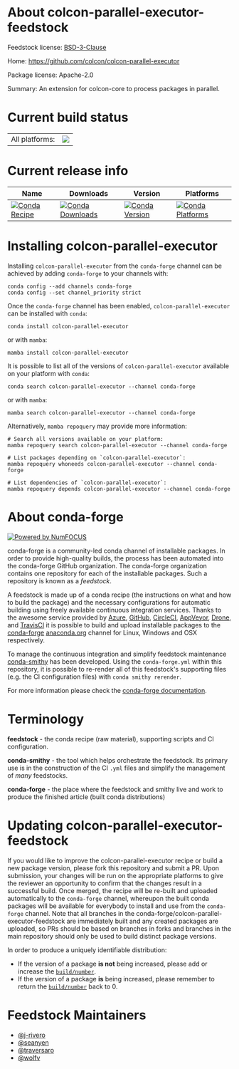 About colcon-parallel-executor-feedstock
========================================

Feedstock license: [BSD-3-Clause](https://github.com/conda-forge/colcon-parallel-executor-feedstock/blob/main/LICENSE.txt)

Home: https://github.com/colcon/colcon-parallel-executor

Package license: Apache-2.0

Summary: An extension for colcon-core to process packages in parallel.

Current build status
====================


<table><tr><td>All platforms:</td>
    <td>
      <a href="https://dev.azure.com/conda-forge/feedstock-builds/_build/latest?definitionId=8123&branchName=main">
        <img src="https://dev.azure.com/conda-forge/feedstock-builds/_apis/build/status/colcon-parallel-executor-feedstock?branchName=main">
      </a>
    </td>
  </tr>
</table>

Current release info
====================

| Name | Downloads | Version | Platforms |
| --- | --- | --- | --- |
| [![Conda Recipe](https://img.shields.io/badge/recipe-colcon--parallel--executor-green.svg)](https://anaconda.org/conda-forge/colcon-parallel-executor) | [![Conda Downloads](https://img.shields.io/conda/dn/conda-forge/colcon-parallel-executor.svg)](https://anaconda.org/conda-forge/colcon-parallel-executor) | [![Conda Version](https://img.shields.io/conda/vn/conda-forge/colcon-parallel-executor.svg)](https://anaconda.org/conda-forge/colcon-parallel-executor) | [![Conda Platforms](https://img.shields.io/conda/pn/conda-forge/colcon-parallel-executor.svg)](https://anaconda.org/conda-forge/colcon-parallel-executor) |

Installing colcon-parallel-executor
===================================

Installing `colcon-parallel-executor` from the `conda-forge` channel can be achieved by adding `conda-forge` to your channels with:

```
conda config --add channels conda-forge
conda config --set channel_priority strict
```

Once the `conda-forge` channel has been enabled, `colcon-parallel-executor` can be installed with `conda`:

```
conda install colcon-parallel-executor
```

or with `mamba`:

```
mamba install colcon-parallel-executor
```

It is possible to list all of the versions of `colcon-parallel-executor` available on your platform with `conda`:

```
conda search colcon-parallel-executor --channel conda-forge
```

or with `mamba`:

```
mamba search colcon-parallel-executor --channel conda-forge
```

Alternatively, `mamba repoquery` may provide more information:

```
# Search all versions available on your platform:
mamba repoquery search colcon-parallel-executor --channel conda-forge

# List packages depending on `colcon-parallel-executor`:
mamba repoquery whoneeds colcon-parallel-executor --channel conda-forge

# List dependencies of `colcon-parallel-executor`:
mamba repoquery depends colcon-parallel-executor --channel conda-forge
```


About conda-forge
=================

[![Powered by
NumFOCUS](https://img.shields.io/badge/powered%20by-NumFOCUS-orange.svg?style=flat&colorA=E1523D&colorB=007D8A)](https://numfocus.org)

conda-forge is a community-led conda channel of installable packages.
In order to provide high-quality builds, the process has been automated into the
conda-forge GitHub organization. The conda-forge organization contains one repository
for each of the installable packages. Such a repository is known as a *feedstock*.

A feedstock is made up of a conda recipe (the instructions on what and how to build
the package) and the necessary configurations for automatic building using freely
available continuous integration services. Thanks to the awesome service provided by
[Azure](https://azure.microsoft.com/en-us/services/devops/), [GitHub](https://github.com/),
[CircleCI](https://circleci.com/), [AppVeyor](https://www.appveyor.com/),
[Drone](https://cloud.drone.io/welcome), and [TravisCI](https://travis-ci.com/)
it is possible to build and upload installable packages to the
[conda-forge](https://anaconda.org/conda-forge) [anaconda.org](https://anaconda.org/)
channel for Linux, Windows and OSX respectively.

To manage the continuous integration and simplify feedstock maintenance
[conda-smithy](https://github.com/conda-forge/conda-smithy) has been developed.
Using the ``conda-forge.yml`` within this repository, it is possible to re-render all of
this feedstock's supporting files (e.g. the CI configuration files) with ``conda smithy rerender``.

For more information please check the [conda-forge documentation](https://conda-forge.org/docs/).

Terminology
===========

**feedstock** - the conda recipe (raw material), supporting scripts and CI configuration.

**conda-smithy** - the tool which helps orchestrate the feedstock.
                   Its primary use is in the construction of the CI ``.yml`` files
                   and simplify the management of *many* feedstocks.

**conda-forge** - the place where the feedstock and smithy live and work to
                  produce the finished article (built conda distributions)


Updating colcon-parallel-executor-feedstock
===========================================

If you would like to improve the colcon-parallel-executor recipe or build a new
package version, please fork this repository and submit a PR. Upon submission,
your changes will be run on the appropriate platforms to give the reviewer an
opportunity to confirm that the changes result in a successful build. Once
merged, the recipe will be re-built and uploaded automatically to the
`conda-forge` channel, whereupon the built conda packages will be available for
everybody to install and use from the `conda-forge` channel.
Note that all branches in the conda-forge/colcon-parallel-executor-feedstock are
immediately built and any created packages are uploaded, so PRs should be based
on branches in forks and branches in the main repository should only be used to
build distinct package versions.

In order to produce a uniquely identifiable distribution:
 * If the version of a package **is not** being increased, please add or increase
   the [``build/number``](https://docs.conda.io/projects/conda-build/en/latest/resources/define-metadata.html#build-number-and-string).
 * If the version of a package **is** being increased, please remember to return
   the [``build/number``](https://docs.conda.io/projects/conda-build/en/latest/resources/define-metadata.html#build-number-and-string)
   back to 0.

Feedstock Maintainers
=====================

* [@j-rivero](https://github.com/j-rivero/)
* [@seanyen](https://github.com/seanyen/)
* [@traversaro](https://github.com/traversaro/)
* [@wolfv](https://github.com/wolfv/)


